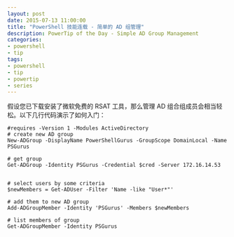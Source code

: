 ```yaml
---
layout: post
date: 2015-07-13 11:00:00
title: "PowerShell 技能连载 - 简单的 AD 组管理"
description: PowerTip of the Day - Simple AD Group Management
categories:
- powershell
- tip
tags:
- powershell
- tip
- powertip
- series
---
```

假设您已下载安装了微软免费的 RSAT 工具，那么管理 AD 组合组成员会相当轻松。以下几行代码演示了如何入门：

    #requires -Version 1 -Modules ActiveDirectory
    # create new AD group
    New-ADGroup -DisplayName PowerShellGurus -GroupScope DomainLocal -Name PSGurus
    
    # get group
    Get-ADGroup -Identity PSGurus -Credential $cred -Server 172.16.14.53
    
    
    # select users by some criteria
    $newMembers = Get-ADUser -Filter 'Name -like "User*"'
    
    # add them to new AD group
    Add-ADGroupMember -Identity 'PSGurus' -Members $newMembers
    
    # list members of group
    Get-ADGroupMember -Identity PSGurus

<!--本文国际来源：[Simple AD Group Management](http://community.idera.com/powershell/powertips/b/tips/posts/simple-ad-group-management)-->
